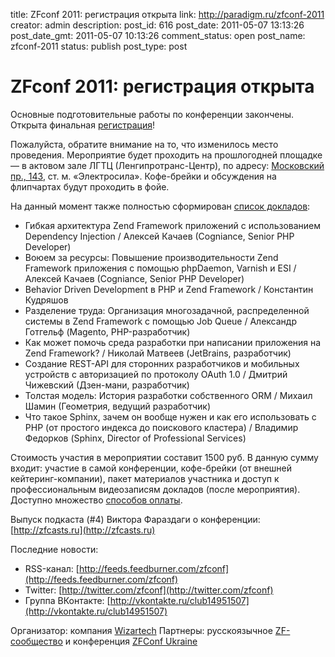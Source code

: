 title: ZFconf 2011: регистрация открыта
link: http://paradigm.ru/zfconf-2011
creator: admin
description: 
post_id: 616
post_date: 2011-05-07 13:13:26
post_date_gmt: 2011-05-07 10:13:26
comment_status: open
post_name: zfconf-2011
status: publish
post_type: post

# ZFconf 2011: регистрация открыта

Основные подготовительные работы по конференции закончены. Открыта финальная [регистрация](http://www.zfconf.ru/registration/)!

Пожалуйста, обратите внимание на то, что изменилось место проведения. Мероприятие будет проходить на прошлогодней площадке — в актовом зале ЛГТЦ (Ленгипротранс-Центр), по адресу: [Московский пр., 143](http://maps.yandex.ru/-/CBQJ5ZnH), ст. м. «Электросила». Кофе-брейки и обсуждения на флипчартах будут проходить в фойе.

На данный момент также полностью сформирован [список докладов](http://www.zfconf.ru/2011/topics/):

  * Гибкая архитектура Zend Framework приложений с использованием Dependency Injection / Алексей Качаев (Сogniance, Senior PHP Developer)
  * Воюем за ресурсы: Повышение производительности Zend Framework приложения с помощью phpDaemon, Varnish и ESI / Алексей Качаев (Сogniance, Senior PHP Developer)
  * Behavior Driven Development в PHP и Zend Framework / Константин Кудряшов
  * Разделение труда: Организация многозадачной, распределенной системы в Zend Framework с помощью Job Queue / Александр Готгельф (Magento, PHP-разработчик)
  * Как может помочь среда разработки при написании приложения на Zend Framework? / Николай Матвеев (JetBrains, разработчик)
  * Создание REST-API для сторонних разработчиков и мобильных устройств с авторизацией по протоколу OAuth 1.0 / Дмитрий Чижевский (Дзен-мани, разработчик)
  * Толстая модель: История разработки собственного ORM / Михаил Шамин (Геометрия, ведущий разработчик)
  * Что такое Sphinx, зачем он вообще нужен и как его использовать с PHP (от простого индекса до поискового кластера) / Владимир Федорков (Sphinx, Director of Professional Services)

Стоимость участия в мероприятии составит 1500 руб. В данную сумму входит: участие в самой конференции, кофе-брейки (от внешней кейтеринг-компании), пакет материалов участника и доступ к профессиональным видеозаписям докладов (после мероприятия). Доступно множество [способов оплаты](http://www.zfconf.ru/payment-types/).

Выпуск подкаста (#4) Виктора Фараздаги о конференции: [http://zfcasts.ru](http://zfcasts.ru)

Последние новости:

  * RSS-канал: [http://feeds.feedburner.com/zfconf](http://feeds.feedburner.com/zfconf)
  * Twitter: [http://twitter.com/zfconf](http://twitter.com/zfconf)
  * Группа ВКонтакте: [http://vkontakte.ru/club14951507](http://vkontakte.ru/club14951507)

Организатор: компания [Wizartech](http://www.wizartech.ru/) Партнеры: русскоязычное [ZF-сообщество](http://zendframework.ru/) и конференция [ZFConf Ukraine](http://zfconf.org.ua/)